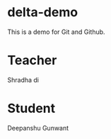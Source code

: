 # delta-demo
This is a demo for Git and Github.

# Teacher
Shradha di

# Student
Deepanshu Gunwant

